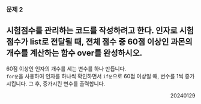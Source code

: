 ### 문제 2
시험점수를 관리하는 코드를 작성하려고 한다.
인자로 시험점수가 list로 전달될 때, 전체 점수 중 60점 이상인 과몬의 개수를 계산하는 함수 over를 완성하시오.
---
60점 이상인 인자의 개수를 세는 변수를 하나 만듭니다.  
`for문`을 사용하여 인자를 하나씩 확인하면서 `if문`으로 60점 이상일 때, 변수를 1씩 증가시킵니다. 그 후, 증가시킨 변수를 출력합니다.
<div style="text-align: right">20240129</div>